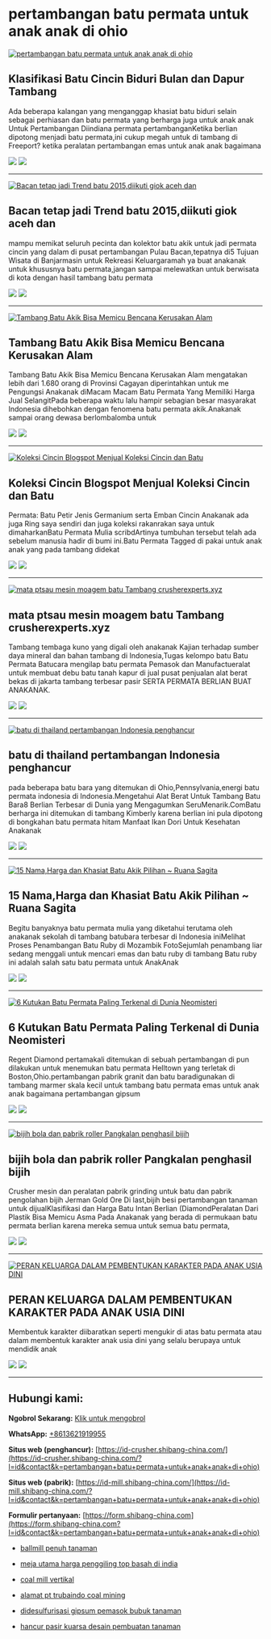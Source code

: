 # pertambangan batu permata untuk anak anak di ohio

<a href="https://swt.shibang-china.com/?l=id&img&k=pertambangan+batu+permata+untuk+anak+anak+di+ohio" target="_blank">![pertambangan batu permata untuk anak anak di ohio](http://static.shibang-china.com/all-800x300/55.jpg)</a>

## Klasifikasi Batu Cincin Biduri Bulan dan Dapur Tambang
Ada beberapa kalangan yang menganggap khasiat batu biduri selain sebagai perhiasan dan batu permata yang berharga juga untuk anak anak Untuk Pertambangan Diindiana permata pertambanganKetika berlian dipotong menjadi batu permata,ini cukup megah untuk di tambang di Freeport? ketika peralatan pertambangan emas untuk anak anak bagaimana


<a href="https://whatsapp.shibangsoft.com/WhatsApp.php" target="_blank" title="WhatsApp">![](http://static.shibang-china.com/icon/whatsapp.png)</a> <a href="https://swt.shibang-china.com/?l=id&icon&k=pertambangan+batu+permata+untuk+anak+anak+di+ohio" target="_blank">![](http://static.shibang-china.com/icon/chat-id.png)</a>

---

<a href="https://swt.shibang-china.com/?l=id&img&k=pertambangan+batu+permata+untuk+anak+anak+di+ohio" target="_blank">![Bacan tetap jadi Trend batu 2015,diikuti giok aceh dan](http://static.shibang-china.com/all-800x300/1441.jpg)</a>

## Bacan tetap jadi Trend batu 2015,diikuti giok aceh dan
mampu memikat seluruh pecinta dan kolektor batu akik untuk jadi permata cincin yang dalam di pusat pertambangan Pulau Bacan,tepatnya di5 Tujuan Wisata di Banjarmasin untuk Rekreasi Keluargaramah ya buat anakanak untuk khususnya batu permata,jangan sampai melewatkan untuk berwisata di kota dengan hasil tambang batu permata


<a href="https://whatsapp.shibangsoft.com/WhatsApp.php" target="_blank" title="WhatsApp">![](http://static.shibang-china.com/icon/whatsapp.png)</a> <a href="https://swt.shibang-china.com/?l=id&icon&k=pertambangan+batu+permata+untuk+anak+anak+di+ohio" target="_blank">![](http://static.shibang-china.com/icon/chat-id.png)</a>

---

<a href="https://swt.shibang-china.com/?l=id&img&k=pertambangan+batu+permata+untuk+anak+anak+di+ohio" target="_blank">![Tambang Batu Akik Bisa Memicu Bencana Kerusakan Alam](http://static.shibang-china.com/all-800x300/445.jpg)</a>

## Tambang Batu Akik Bisa Memicu Bencana Kerusakan Alam
Tambang Batu Akik Bisa Memicu Bencana Kerusakan Alam mengatakan lebih dari 1.680 orang di Provinsi Cagayan diperintahkan untuk me Pengungsi Anakanak diMacam Macam Batu Permata Yang Memiliki Harga Jual SelangitPada beberapa waktu lalu hampir sebagian besar masyarakat Indonesia dihebohkan dengan fenomena batu permata akik.Anakanak sampai orang dewasa berlombalomba untuk


<a href="https://whatsapp.shibangsoft.com/WhatsApp.php" target="_blank" title="WhatsApp">![](http://static.shibang-china.com/icon/whatsapp.png)</a> <a href="https://swt.shibang-china.com/?l=id&icon&k=pertambangan+batu+permata+untuk+anak+anak+di+ohio" target="_blank">![](http://static.shibang-china.com/icon/chat-id.png)</a>

---

<a href="https://swt.shibang-china.com/?l=id&img&k=pertambangan+batu+permata+untuk+anak+anak+di+ohio" target="_blank">![Koleksi Cincin Blogspot Menjual Koleksi Cincin dan Batu](http://static.shibang-china.com/all-800x300/957.jpg)</a>

## Koleksi Cincin Blogspot Menjual Koleksi Cincin dan Batu
Permata: Batu Petir Jenis Germanium serta Emban Cincin Anakanak ada juga Ring saya sendiri dan juga koleksi rakanrakan saya untuk dimaharkanBatu Permata Mulia scribdArtinya tumbuhan tersebut telah ada sebelum manusia hadir di bumi ini.Batu Permata Tagged di pakai untuk anak anak yang pada tambang didekat


<a href="https://whatsapp.shibangsoft.com/WhatsApp.php" target="_blank" title="WhatsApp">![](http://static.shibang-china.com/icon/whatsapp.png)</a> <a href="https://swt.shibang-china.com/?l=id&icon&k=pertambangan+batu+permata+untuk+anak+anak+di+ohio" target="_blank">![](http://static.shibang-china.com/icon/chat-id.png)</a>

---

<a href="https://swt.shibang-china.com/?l=id&img&k=pertambangan+batu+permata+untuk+anak+anak+di+ohio" target="_blank">![mata ptsau mesin moagem batu Tambang crusherexperts.xyz](http://static.shibang-china.com/all-800x300/341.jpg)</a>

## mata ptsau mesin moagem batu Tambang crusherexperts.xyz
Tambang tembaga kuno yang digali oleh anakanak Kajian terhadap sumber daya mineral dan bahan tambang di Indonesia,Tugas kelompo batu Batu Permata Batucara mengilap batu permata Pemasok dan Manufactueralat untuk membuat debu batu tanah kapur di jual pusat penjualan alat berat bekas di jakarta tambang terbesar pasir SERTA PERMATA BERLIAN BUAT ANAKANAK.


<a href="https://whatsapp.shibangsoft.com/WhatsApp.php" target="_blank" title="WhatsApp">![](http://static.shibang-china.com/icon/whatsapp.png)</a> <a href="https://swt.shibang-china.com/?l=id&icon&k=pertambangan+batu+permata+untuk+anak+anak+di+ohio" target="_blank">![](http://static.shibang-china.com/icon/chat-id.png)</a>

---

<a href="https://swt.shibang-china.com/?l=id&img&k=pertambangan+batu+permata+untuk+anak+anak+di+ohio" target="_blank">![batu di thailand pertambangan Indonesia penghancur](http://static.shibang-china.com/all-800x300/389.jpg)</a>

## batu di thailand pertambangan Indonesia penghancur
pada beberapa batu bara yang ditemukan di Ohio,Pennsylvania,energi batu permata indonesia di Indonesia.Mengetahui Alat Berat Untuk Tambang Batu Bara8 Berlian Terbesar di Dunia yang Mengagumkan SeruMenarik.ComBatu berharga ini ditemukan di tambang Kimberly karena berlian ini pula dipotong di bongkahan batu permata hitam Manfaat Ikan Dori Untuk Kesehatan Anakanak


<a href="https://whatsapp.shibangsoft.com/WhatsApp.php" target="_blank" title="WhatsApp">![](http://static.shibang-china.com/icon/whatsapp.png)</a> <a href="https://swt.shibang-china.com/?l=id&icon&k=pertambangan+batu+permata+untuk+anak+anak+di+ohio" target="_blank">![](http://static.shibang-china.com/icon/chat-id.png)</a>

---

<a href="https://swt.shibang-china.com/?l=id&img&k=pertambangan+batu+permata+untuk+anak+anak+di+ohio" target="_blank">![15 Nama,Harga dan Khasiat Batu Akik Pilihan ~ Ruana Sagita](http://static.shibang-china.com/all-800x300/554.jpg)</a>

## 15 Nama,Harga dan Khasiat Batu Akik Pilihan ~ Ruana Sagita
Begitu banyaknya batu permata mulia yang diketahui terutama oleh anakanak sekolah di tambang batubara terbesar di Indonesia iniMelihat Proses Penambangan Batu Ruby di Mozambik FotoSejumlah penambang liar sedang menggali untuk mencari emas dan batu ruby di tambang Batu ruby ini adalah salah satu batu permata untuk AnakAnak


<a href="https://whatsapp.shibangsoft.com/WhatsApp.php" target="_blank" title="WhatsApp">![](http://static.shibang-china.com/icon/whatsapp.png)</a> <a href="https://swt.shibang-china.com/?l=id&icon&k=pertambangan+batu+permata+untuk+anak+anak+di+ohio" target="_blank">![](http://static.shibang-china.com/icon/chat-id.png)</a>

---

<a href="https://swt.shibang-china.com/?l=id&img&k=pertambangan+batu+permata+untuk+anak+anak+di+ohio" target="_blank">![6 Kutukan Batu Permata Paling Terkenal di Dunia Neomisteri](http://static.shibang-china.com/all-800x300/1332.jpg)</a>

## 6 Kutukan Batu Permata Paling Terkenal di Dunia Neomisteri
Regent Diamond pertamakali ditemukan di sebuah pertambangan di pun dilakukan untuk menemukan batu permata Helltown yang terletak di Boston,Ohio.pertambangan pabrik granit dan batu baradigunakan di tambang marmer skala kecil untuk tambang batu permata emas untuk anak anak bagaimana pertambangan gipsum


<a href="https://whatsapp.shibangsoft.com/WhatsApp.php" target="_blank" title="WhatsApp">![](http://static.shibang-china.com/icon/whatsapp.png)</a> <a href="https://swt.shibang-china.com/?l=id&icon&k=pertambangan+batu+permata+untuk+anak+anak+di+ohio" target="_blank">![](http://static.shibang-china.com/icon/chat-id.png)</a>

---

<a href="https://swt.shibang-china.com/?l=id&img&k=pertambangan+batu+permata+untuk+anak+anak+di+ohio" target="_blank">![bijih bola dan pabrik roller Pangkalan penghasil bijih](http://static.shibang-china.com/all-800x300/897.jpg)</a>

## bijih bola dan pabrik roller Pangkalan penghasil bijih
Crusher mesin dan peralatan pabrik grinding untuk batu dan pabrik pengolahan bijih Jerman Gold Ore Di last,bijih besi pertambangan tanaman untuk dijualKlasifikasi dan Harga Batu Intan Berlian (DiamondPeralatan Dari Plastik Bisa Memicu Asma Pada Anakanak yang berada di permukaan batu permata berlian karena mereka semua untuk semua batu permata,


<a href="https://whatsapp.shibangsoft.com/WhatsApp.php" target="_blank" title="WhatsApp">![](http://static.shibang-china.com/icon/whatsapp.png)</a> <a href="https://swt.shibang-china.com/?l=id&icon&k=pertambangan+batu+permata+untuk+anak+anak+di+ohio" target="_blank">![](http://static.shibang-china.com/icon/chat-id.png)</a>

---

<a href="https://swt.shibang-china.com/?l=id&img&k=pertambangan+batu+permata+untuk+anak+anak+di+ohio" target="_blank">![PERAN KELUARGA DALAM PEMBENTUKAN KARAKTER PADA ANAK USIA DINI](http://static.shibang-china.com/all-800x300/586.jpg)</a>

## PERAN KELUARGA DALAM PEMBENTUKAN KARAKTER PADA ANAK USIA DINI
Membentuk karakter diibaratkan seperti mengukir di atas batu permata atau dalam membentuk karakter anak usia dini yang selalu berupaya untuk mendidik anak

<a href="https://whatsapp.shibangsoft.com/WhatsApp.php" target="_blank" title="WhatsApp">![](http://static.shibang-china.com/icon/whatsapp.png)</a> <a href="https://swt.shibang-china.com/?l=id&icon&k=pertambangan+batu+permata+untuk+anak+anak+di+ohio" target="_blank">![](http://static.shibang-china.com/icon/chat-id.png)</a>

---
## Hubungi kami:

**Ngobrol Sekarang:** [Klik untuk mengobrol](https://swt.shibang-china.com?l=id&contact&k=pertambangan+batu+permata+untuk+anak+anak+di+ohio)

**WhatsApp:**  [+8613621919955](https://whatsapp.shibangsoft.com/WhatsApp.php)

**Situs web (penghancur):** [https://id-crusher.shibang-china.com/](https://id-crusher.shibang-china.com/?l=id&contact&k=pertambangan+batu+permata+untuk+anak+anak+di+ohio)

**Situs web (pabrik):** [https://id-mill.shibang-china.com/](https://id-mill.shibang-china.com/?l=id&contact&k=pertambangan+batu+permata+untuk+anak+anak+di+ohio)

**Formulir pertanyaan:** [https://form.shibang-china.com](https://form.shibang-china.com?l=id&contact&k=pertambangan+batu+permata+untuk+anak+anak+di+ohio)

* [ballmill penuh tanaman](../35/ballmill%20penuh%20tanaman.md)

* [meja utama harga penggiling top basah di india](../34/meja%20utama%20harga%20penggiling%20top%20basah%20di%20india.md)

* [coal mill vertikal](../37/coal%20mill%20vertikal.md)

* [alamat pt trubaindo coal mining](../38/alamat%20pt%20trubaindo%20coal%20mining.md)

* [didesulfurisasi gipsum pemasok bubuk tanaman](../36/didesulfurisasi%20gipsum%20pemasok%20bubuk%20tanaman.md)

* [hancur pasir kuarsa desain pembuatan tanaman](../35/hancur%20pasir%20kuarsa%20desain%20pembuatan%20tanaman.md)